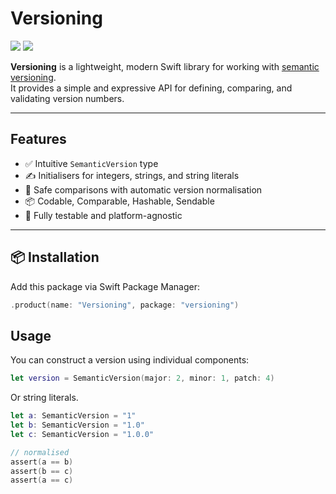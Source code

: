 # Versioning

[![](https://img.shields.io/endpoint?url=https%3A%2F%2Fswiftpackageindex.com%2Fapi%2Fpackages%2Fnashysolutions%2Fversioning%2Fbadge%3Ftype%3Dswift-versions)](https://swiftpackageindex.com/nashysolutions/versioning)
[![](https://img.shields.io/endpoint?url=https%3A%2F%2Fswiftpackageindex.com%2Fapi%2Fpackages%2Fnashysolutions%2Fversioning%2Fbadge%3Ftype%3Dplatforms)](https://swiftpackageindex.com/nashysolutions/versioning)

**Versioning** is a lightweight, modern Swift library for working with [semantic versioning](https://semver.org/).  
It provides a simple and expressive API for defining, comparing, and validating version numbers.

---

## Features

- ✅ Intuitive `SemanticVersion` type
- ✍️ Initialisers for integers, strings, and string literals
- 🔐 Safe comparisons with automatic version normalisation
- 📦 Codable, Comparable, Hashable, Sendable
- 🧪 Fully testable and platform-agnostic

---

## 📦 Installation

Add this package via Swift Package Manager:

```swift
.product(name: "Versioning", package: "versioning")
```

## Usage

You can construct a version using individual components:

```swift
let version = SemanticVersion(major: 2, minor: 1, patch: 4)
```

Or string literals.

```swift
let a: SemanticVersion = "1"
let b: SemanticVersion = "1.0"
let c: SemanticVersion = "1.0.0"

// normalised
assert(a == b)
assert(b == c)
assert(a == c)
```
